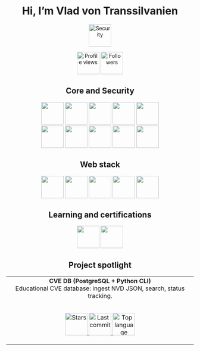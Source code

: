 <h1 align="center">Hi, I’m Vlad von Transsilvanien</h1>

<p align="center">
  <img src="https://img.shields.io/badge/Focus-Cybersecurity-blue?style=plastic" alt="Security" height="60" />
</p>

<p align="center">
  <img src="https://visitor-badge.laobi.icu/badge?page_id=vladvontranssilvanien.vladvontranssilvanien" alt="Profile views" height="60" />
  <img src="https://img.shields.io/github/followers/vladvontranssilvanien?label=Followers&style=plastic" alt="Followers" height="60" />
</p>

<div align="center">

## Core and Security
<img src="https://img.shields.io/badge/Linux-FCC624?logo=linux&logoColor=black&style=plastic" height="60" />
<img src="https://img.shields.io/badge/Kali_Linux-557C94?logo=kalilinux&logoColor=white&style=plastic" height="60" />
<img src="https://img.shields.io/badge/Python-3776AB?logo=python&logoColor=white&style=plastic" height="60" />
<img src="https://img.shields.io/badge/Bash-4EAA25?logo=gnubash&logoColor=white&style=plastic" height="60" />
<img src="https://img.shields.io/badge/Git-F05032?logo=git&logoColor=white&style=plastic" height="60" />
<br>
<img src="https://img.shields.io/badge/GitHub-181717?logo=github&logoColor=white&style=plastic" height="60" />
<img src="https://img.shields.io/badge/Wireshark-1679A7?logo=wireshark&logoColor=white&style=plastic" height="60" />
<img src="https://img.shields.io/badge/Docker-2496ED?logo=docker&logoColor=white&style=plastic" height="60" />
<img src="https://img.shields.io/badge/PostgreSQL-4169E1?logo=postgresql&logoColor=white&style=plastic" height="60" />
<img src="https://img.shields.io/badge/SQLite-003B57?logo=sqlite&logoColor=white&style=plastic" height="60" />

## Web stack
<img src="https://img.shields.io/badge/HTML5-E34F26?logo=html5&logoColor=white&style=plastic" height="60" />
<img src="https://img.shields.io/badge/CSS3-1572B6?logo=css3&logoColor=white&style=plastic" height="60" />
<img src="https://img.shields.io/badge/JavaScript-F7DF1E?logo=javascript&logoColor=black&style=plastic" height="60" />
<img src="https://img.shields.io/badge/React-61DAFB?logo=react&logoColor=20232A&style=plastic" height="60" />
<img src="https://img.shields.io/badge/Vite-646CFF?logo=vite&logoColor=white&style=plastic" height="60" />

## Learning and certifications
<img src="https://img.shields.io/badge/CompTIA_Security%2B-in_progress-ED1C24?logo=comptia&logoColor=white&style=plastic" height="60" />
<img src="https://img.shields.io/badge/CompTIA_Tech%2B-in_progress-ED1C24?logo=comptia&logoColor=white&style=plastic" height="60" />

## Project spotlight
<div align="center">

<table>
  <tr>
    <td align="center" width="100%">
      <b>CVE DB (PostgreSQL + Python CLI)</b><br/>
      Educational CVE database: ingest NVD JSON, search, status tracking.
      <br/><br/>
      <p align="center">
        <a href="https://github.com/vladvontranssilvanien/cvedb-pg">
          <img alt="Stars" src="https://img.shields.io/github/stars/vladvontranssilvanien/cvedb-pg?style=plastic" height="60" />
        </a>
        <a href="https://github.com/vladvontranssilvanien/cvedb-pg">
          <img alt="Last commit" src="https://img.shields.io/github/last-commit/vladvontranssilvanien/cvedb-pg?color=blue&style=plastic" height="60" />
        </a>
        <a href="https://github.com/vladvontranssilvanien/cvedb-pg">
          <img alt="Top language" src="https://img.shields.io/github/languages/top/vladvontranssilvanien/cvedb-pg?style=plastic" height="60" />
        </a>
      </p>
    </td>
  </tr>
</table>

</div>

</div>










